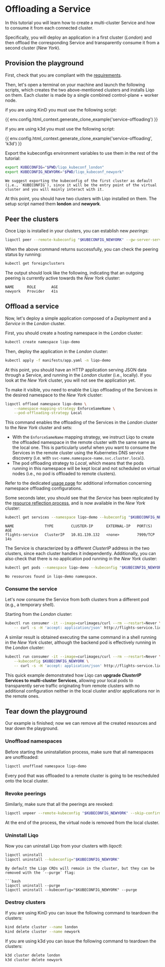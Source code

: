 # Offloading a Service

In this tutorial you will learn how to create a multi-cluster Service and how to consume it from each connected cluster.

Specifically, you will deploy an application in a first cluster (*London*) and then offload the corresponding Service and transparently consume it from a second cluster (*New York*).

## Provision the playground

First, check that you are compliant with the [requirements](/examples/requirements.md).

Then, let's open a terminal on your machine and launch the following scripts, which creates the two above-mentioned clusters and installs Liqo on them.
Each cluster is made by a single combined control-plane + worker node.

if you are using KinD you must use the following script:

{{ env.config.html_context.generate_clone_example('service-offloading') }}

if you are using k3d you must use the following script:

{{ env.config.html_context.generate_clone_example('service-offloading', 'k3d') }}

Export the kubeconfigs environment variables to use them in the rest of the tutorial:

```bash
export KUBECONFIG="$PWD/liqo_kubeconf_london"
export KUBECONFIG_NEWYORK="$PWD/liqo_kubeconf_newyork"
```

```{admonition} Note
We suggest exporting the kubeconfig of the first cluster as default (i.e., `KUBECONFIG`), since it will be the entry point of the virtual cluster and you will mainly interact with it.
```

At this point, you should have two clusters with Liqo installed on them.
The setup script named them **london** and **newyork**.

## Peer the clusters

Once Liqo is installed in your clusters, you can establish new *peerings*:

```bash
liqoctl peer --remote-kubeconfig "$KUBECONFIG_NEWYORK" --gw-server-service-type NodePort
```

When the above command returns successfully, you can check the peering status by running:

```bash
kubectl get foreignclusters
```

The output should look like the following, indicating that an outgoing peering is currently active towards the *New York* cluster:

```text
NAME      ROLE       AGE
newyork   Provider   41s
```

## Offload a service

Now, let's deploy a simple application composed of a *Deployment* and a *Service* in the *London* cluster.

First, you should create a hosting namespace in the *London* cluster:

```bash
kubectl create namespace liqo-demo
```

Then, deploy the application in the *London* cluster:

```bash
kubectl apply -f manifests/app.yaml -n liqo-demo
```

At this point, you should have an HTTP application serving JSON data through a Service, and running in the *London* cluster (i.e., locally).
If you look at the *New York* cluster, you will not see the application yet.

To make it visible, you need to enable the Liqo offloading of the Services in the desired namespace to the *New York* cluster:

```bash
liqoctl offload namespace liqo-demo \
    --namespace-mapping-strategy EnforceSameName \
    --pod-offloading-strategy Local
```

This command enables the offloading of the Services in the *London* cluster to the *New York* cluster and sets:

* With the `EnforceSameName` mapping strategy, we instruct Liqo to create the offloaded namespace in the remote cluster with the same name as the local one. This is particularly useful when you want to consume the Services in the remote cluster using the Kubernetes DNS service discovery (i.e. with `svc-name.namespace-name.svc.cluster.local`).
* The pod offloading strategy to *Local*, which means that the pods running in this namespace will be kept local and not scheduled on virtual nodes (i.e., no pod is offloaded to remote clusters).

Refer to the dedicated [usage page](/usage/namespace-offloading.md) for additional information concerning namespace offloading configurations.

Some seconds later, you should see that the *Service* has been replicated by the [resource reflection process](FeatureResourceReflection), and is now available in the *New York* cluster:

```bash
kubectl get services --namespace liqo-demo --kubeconfig "$KUBECONFIG_NEWYORK"
```

```text
NAME              TYPE        CLUSTER-IP      EXTERNAL-IP   PORT(S)    AGE
flights-service   ClusterIP   10.81.139.132   <none>        7999/TCP   14s
```

The Service is characterized by a different *ClusterIP* address in the two clusters, since each cluster handles it independently.
Additionally, you can also check that there is no application pod running in the *New York* cluster:

```bash
kubectl get pods --namespace liqo-demo --kubeconfig "$KUBECONFIG_NEWYORK"
```

```text
No resources found in liqo-demo namespace.
```

### Consume the service

Let's now consume the Service from both clusters from a different pod (e.g., a temporary shell).

Starting from the *London* cluster:

```bash
kubectl run consumer -it --image=curlimages/curl --rm --restart=Never \
    -- curl -s -H 'accept: application/json' http://flights-service.liqo-demo:7999/schedule
```

A similar result is obtained executing the same command in a shell running in the *New York* cluster, although the backend pod is effectively running in the *London* cluster:

```bash
kubectl run consumer -it --image=curlimages/curl --rm --restart=Never \
    --kubeconfig $KUBECONFIG_NEWYORK \
    -- curl -s -H 'accept: application/json' http://flights-service.liqo-demo:7999/schedule
```

This quick example demonstrated how Liqo can **upgrade *ClusterIP* Services to multi-cluster Services**, allowing your local pods to transparently serve traffic originating from remote clusters with no additional configuration neither in the local cluster and/or applications nor in the remote ones.

## Tear down the playground

Our example is finished; now we can remove all the created resources and tear down the playground.

### Unoffload namespaces

Before starting the uninstallation process, make sure that all namespaces are unoffloaded:

```bash
liqoctl unoffload namespace liqo-demo
```

Every pod that was offloaded to a remote cluster is going to be rescheduled onto the local cluster.

### Revoke peerings

Similarly, make sure that all the peerings are revoked:

```bash
liqoctl unpeer --remote-kubeconfig "$KUBECONFIG_NEWYORK" --skip-confirm
```

At the end of the process, the virtual node is removed from the local cluster.

### Uninstall Liqo

Now you can uninstall Liqo from your clusters with *liqoctl*:

```bash
liqoctl uninstall
liqoctl uninstall --kubeconfig="$KUBECONFIG_NEWYORK"
```

```{admonition} Purge
By default the Liqo CRDs will remain in the cluster, but they can be removed with the `--purge` flag:

```bash
liqoctl uninstall --purge
liqoctl uninstall --kubeconfig="$KUBECONFIG_NEWYORK" --purge
```

### Destroy clusters

If you are using KinD you can issue the following command to teardown the clusters:

```bash
kind delete cluster --name london
kind delete cluster --name newyork
```

If you are using k3d you can issue the following command to teardown the clusters:

```bash
k3d cluster delete london
k3d cluster delete newyork
```